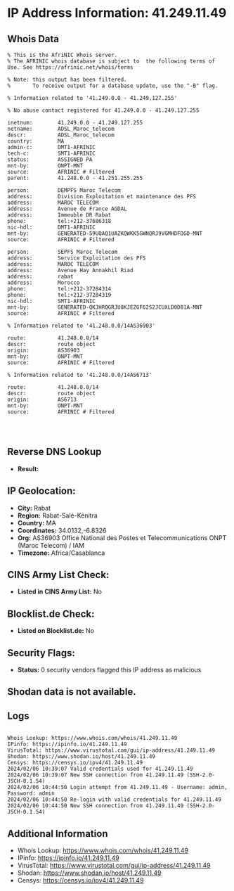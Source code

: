 # IP Address Information: 41.249.11.49

## Whois Data
```
% This is the AfriNIC Whois server.
% The AFRINIC whois database is subject to  the following terms of Use. See https://afrinic.net/whois/terms

% Note: this output has been filtered.
%       To receive output for a database update, use the "-B" flag.

% Information related to '41.249.0.0 - 41.249.127.255'

% No abuse contact registered for 41.249.0.0 - 41.249.127.255

inetnum:        41.249.0.0 - 41.249.127.255
netname:        ADSL_Maroc_telecom
descr:          ADSL_Maroc_telecom
country:        MA
admin-c:        DMT1-AFRINIC
tech-c:         SMT1-AFRINIC
status:         ASSIGNED PA
mnt-by:         ONPT-MNT
source:         AFRINIC # Filtered
parent:         41.248.0.0 - 41.251.255.255

person:         DEMPFS Maroc Telecom
address:        Division Exploitation et maintenance des PFS
address:        MAROC TELECOM
address:        Avenue de France AGDAL
address:        Immeuble DR Rabat
phone:          tel:+212-37686318
nic-hdl:        DMT1-AFRINIC
mnt-by:         GENERATED-59UQAQ1UAZKQWKK5GWNQRJ9VGMHDFDGD-MNT
source:         AFRINIC # Filtered

person:         SEPFS Maroc Telecom
address:        Service Exploitation des PFS
address:        MAROC TELECOM
address:        Avenue Hay Annakhil Riad
address:        rabat
address:        Morocco
phone:          tel:+212-37284314
phone:          tel:+212-37284319
nic-hdl:        SMT1-AFRINIC
mnt-by:         GENERATED-QKJHRQGRJU8KJEZGF62S2JCUXLD0D81A-MNT
source:         AFRINIC # Filtered

% Information related to '41.248.0.0/14AS36903'

route:          41.248.0.0/14
descr:          route object
origin:         AS36903
mnt-by:         ONPT-MNT
source:         AFRINIC # Filtered

% Information related to '41.248.0.0/14AS6713'

route:          41.248.0.0/14
descr:          route object
origin:         AS6713
mnt-by:         ONPT-MNT
source:         AFRINIC # Filtered




```
## Reverse DNS Lookup
- **Result:** 

## IP Geolocation:
- **City:** Rabat
- **Region:** Rabat-Salé-Kénitra
- **Country:** MA
- **Coordinates:** 34.0132,-6.8326
- **Org:** AS36903 Office National des Postes et Telecommunications ONPT (Maroc Telecom) / IAM
- **Timezone:** Africa/Casablanca

## CINS Army List Check:
- **Listed in CINS Army List:** 
No

## Blocklist.de Check:
- **Listed on Blocklist.de:** 
No

## Security Flags:
- **Status:** 0 security vendors flagged this IP address as malicious

## Shodan data is not available.

## Logs
```

Whois Lookup: https://www.whois.com/whois/41.249.11.49
IPinfo: https://ipinfo.io/41.249.11.49
VirusTotal: https://www.virustotal.com/gui/ip-address/41.249.11.49
Shodan: https://www.shodan.io/host/41.249.11.49
Censys: https://censys.io/ipv4/41.249.11.49
2024/02/06 10:39:07 Valid credentials used for 41.249.11.49
2024/02/06 10:39:07 New SSH connection from 41.249.11.49 (SSH-2.0-JSCH-0.1.54)
2024/02/06 10:44:50 Login attempt from 41.249.11.49 - Username: admin, Password: admin
2024/02/06 10:44:50 Re-login with valid credentials for 41.249.11.49
2024/02/06 10:44:50 New SSH connection from 41.249.11.49 (SSH-2.0-JSCH-0.1.54)

```
## Additional Information
- Whois Lookup: https://www.whois.com/whois/41.249.11.49
- IPinfo: https://ipinfo.io/41.249.11.49
- VirusTotal: https://www.virustotal.com/gui/ip-address/41.249.11.49
- Shodan: https://www.shodan.io/host/41.249.11.49
- Censys: https://censys.io/ipv4/41.249.11.49

